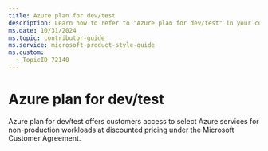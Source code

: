 ```yaml
---
title: Azure plan for dev/test
description: Learn how to refer to "Azure plan for dev/test" in your content.
ms.date: 10/31/2024
ms.topic: contributor-guide
ms.service: microsoft-product-style-guide
ms.custom:
  - TopicID 72140
---
```



# Azure plan for dev/test

Azure plan for dev/test offers customers access to select Azure services for non-production workloads at discounted pricing under the Microsoft Customer Agreement.



